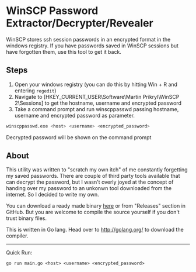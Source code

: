 WinSCP Password Extractor/Decrypter/Revealer
=============================================

WinSCP stores ssh session passwords in an encrypted format in the windows registry. If you have passwords saved in WinSCP sessions but have forgotten them, use this tool to get it back.

Steps
-----
1. Open your windows registry (you can do this by hitting Win + R and entering `regedit`)
1. Navigate to [HKEY_CURRENT_USER\\Software\\Martin Prikryl\\WinSCP 2\\Sessions] to get the hostname, username and encrypted password
1. Take a command prompt and run winscppasswd passing hostname, username and encrypted password as parameter.

```sh
winscppasswd.exe <host> <username> <encrypted_password>
```
Decrypted password will be shown on the command prompt

About
------
This utility was written to "scratch my own itch" of me constantly forgetting my saved passwords. There are couple of third party tools available that can decrypt the password, but I wasn't overly joyed at the concept of handing over my password to an unkonwn tool downloaded from the internet. So I decided to write my own.

You can download a ready made binary [here](https://github.com/anoopengineer/winscppasswd/releases/download/1.0/winscppasswd.exe) or from "Releases" section in GitHub. But you are welcome to compile the source yourself if you don't trust binary files. 

This is written in Go lang. Head over to http://golang.org/ to download the compiler.

-----

Quick Run:
```
go run main.go <host> <username> <encrypted_password>
```
